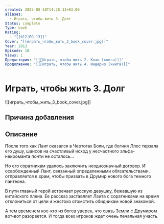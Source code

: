 ```yaml
---
created: 2025-08-10T14:28:11+03:00
aliases:
  - Играть, чтобы жить 3. Долг
Status: complete
Type: book
Rating:
  - "[[®️12|PG-13]]"
Cover: "[[играть_чтобы_жить_3_book_cover.jpg]]"
Year: 2013
Episode: 18
Views: 1
Предыстория: "[[📘Играть, чтобы жить 2. Клан (книга)]]"
Продолжение: "[[📘Играть, чтобы жить 4. Инферно (книга)]]"
---
```


# Играть, чтобы жить 3. Долг

![[играть_чтобы_жить_3_book_cover.jpg]]






## Причина добавления




## Описание

После того как Лаит оказался в Чертогах Боли, где богиня Ллос терзала его душу, шансов на счастливый исход у несчастного эльфа-некроманта почти не осталось...

Но его соратникам удалось заключить неоднозначный договор. И освобожденный Лаит, связанный определенными обязательствами, отправляется в храм, чтобы призвать в Друмир нового бога темного пантеона.

В пути главный герой встречает русскую девушку, бежавшую из китайского плена. Ее рассказ заставляет Лаита с соратниками на время отклониться от цели и жестоко отомстить обидчикам новой знакомой.

А тем временем кое-кто из богов уверен, что связь Земли с Друмиром вот-вот разорвется. И тогда всех игроков ждет очень печальная участь.
